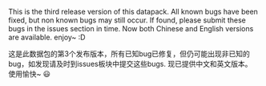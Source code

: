 This is the third release version of this datapack. All known bugs have been fixed, but non known bugs may still occur. If found, please submit these bugs in the issues section in time.
Now both Chinese and English versions are available.
enjoy~ :D

这是此数据包的第3个发布版本，所有已知bug已修复，但仍可能出现非已知的bug，如发现请及时到issues板块中提交这些bugs.
现已提供中文和英文版本。
使用愉快~ 😃
